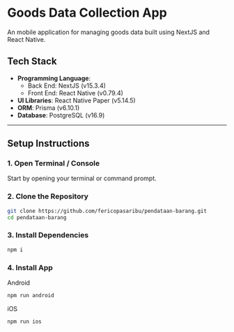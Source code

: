 # Goods Data Collection App

An mobile application for managing goods data built using NextJS and React Native.

## Tech Stack

- **Programming Language**:
  - Back End: NextJS (v15.3.4)
  - Front End: React Native (v0.79.4)  
- **UI Libraries**: React Native Paper (v5.14.5)  
- **ORM**: Prisma (v6.10.1) 
- **Database**: PostgreSQL (v16.9)

---

## Setup Instructions

### 1. Open Terminal / Console

Start by opening your terminal or command prompt.

### 2. Clone the Repository

   ```bash
   git clone https://github.com/fericopasaribu/pendataan-barang.git
   cd pendataan-barang
   ```
### 3. Install Dependencies

   ```bash
   npm i
   ```

### 4. Install App

  Android 
   ```bash
   npm run android
   ```

  iOS 
   ```bash
   npm run ios
   ```
